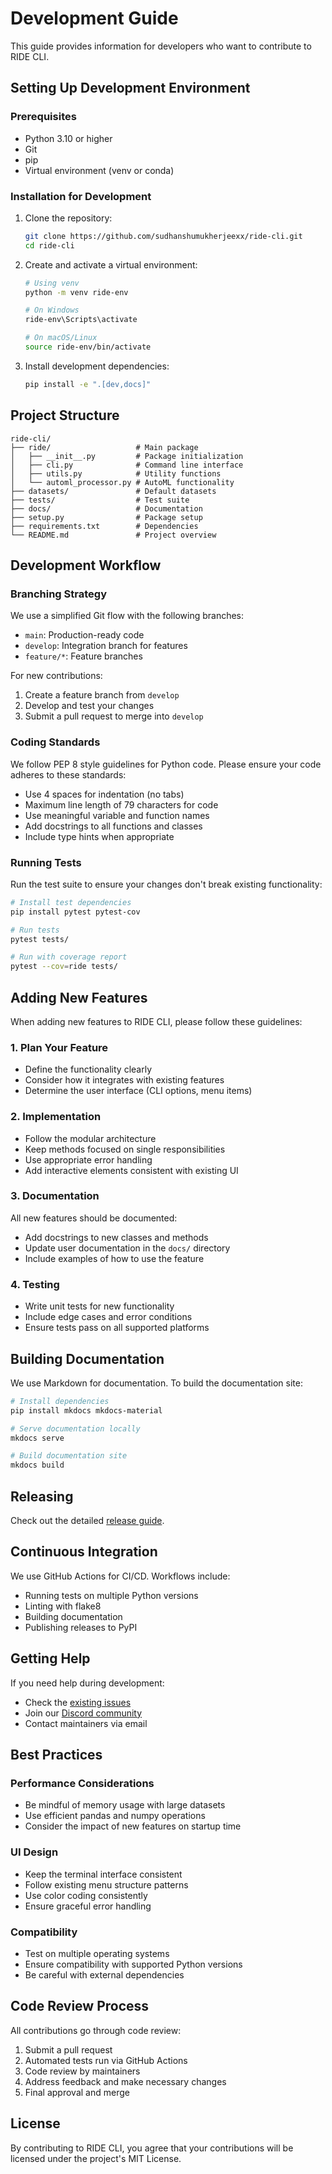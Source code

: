 # Development Guide

This guide provides information for developers who want to contribute to RIDE CLI.

## Setting Up Development Environment

### Prerequisites

- Python 3.10 or higher
- Git
- pip
- Virtual environment (venv or conda)

### Installation for Development

1. Clone the repository:
   ```bash
   git clone https://github.com/sudhanshumukherjeexx/ride-cli.git
   cd ride-cli
   ```

2. Create and activate a virtual environment:
   ```bash
   # Using venv
   python -m venv ride-env
   
   # On Windows
   ride-env\Scripts\activate
   
   # On macOS/Linux
   source ride-env/bin/activate
   ```

3. Install development dependencies:
   ```bash
   pip install -e ".[dev,docs]"
   ```

## Project Structure

```
ride-cli/
├── ride/                   # Main package
│   ├── __init__.py         # Package initialization
│   ├── cli.py              # Command line interface
│   ├── utils.py            # Utility functions
│   └── automl_processor.py # AutoML functionality
├── datasets/               # Default datasets
├── tests/                  # Test suite
├── docs/                   # Documentation
├── setup.py                # Package setup
├── requirements.txt        # Dependencies
└── README.md               # Project overview
```

## Development Workflow

### Branching Strategy

We use a simplified Git flow with the following branches:
- `main`: Production-ready code
- `develop`: Integration branch for features
- `feature/*`: Feature branches

For new contributions:
1. Create a feature branch from `develop`
2. Develop and test your changes
3. Submit a pull request to merge into `develop`

### Coding Standards

We follow PEP 8 style guidelines for Python code. Please ensure your code adheres to these standards:

- Use 4 spaces for indentation (no tabs)
- Maximum line length of 79 characters for code
- Use meaningful variable and function names
- Add docstrings to all functions and classes
- Include type hints when appropriate

### Running Tests

Run the test suite to ensure your changes don't break existing functionality:

```bash
# Install test dependencies
pip install pytest pytest-cov

# Run tests
pytest tests/

# Run with coverage report
pytest --cov=ride tests/
```

## Adding New Features

When adding new features to RIDE CLI, please follow these guidelines:

### 1. Plan Your Feature

- Define the functionality clearly
- Consider how it integrates with existing features
- Determine the user interface (CLI options, menu items)

### 2. Implementation

- Follow the modular architecture
- Keep methods focused on single responsibilities
- Use appropriate error handling
- Add interactive elements consistent with existing UI

### 3. Documentation

All new features should be documented:
- Add docstrings to new classes and methods
- Update user documentation in the `docs/` directory
- Include examples of how to use the feature

### 4. Testing

- Write unit tests for new functionality
- Include edge cases and error conditions
- Ensure tests pass on all supported platforms

## Building Documentation

We use Markdown for documentation. To build the documentation site:

```bash
# Install dependencies
pip install mkdocs mkdocs-material

# Serve documentation locally
mkdocs serve

# Build documentation site
mkdocs build
```

## Releasing

Check out the detailed [release guide](release.md).

## Continuous Integration

We use GitHub Actions for CI/CD. Workflows include:

- Running tests on multiple Python versions
- Linting with flake8
- Building documentation
- Publishing releases to PyPI

## Getting Help

If you need help during development:

- Check the [existing issues](https://github.com/sudhanshumukherjeexx/ride-cli/issues)
- Join our [Discord community](https://discord.gg/example-invite)
- Contact maintainers via email

## Best Practices

### Performance Considerations

- Be mindful of memory usage with large datasets
- Use efficient pandas and numpy operations
- Consider the impact of new features on startup time

### UI Design

- Keep the terminal interface consistent
- Follow existing menu structure patterns
- Use color coding consistently
- Ensure graceful error handling

### Compatibility

- Test on multiple operating systems
- Ensure compatibility with supported Python versions
- Be careful with external dependencies

## Code Review Process

All contributions go through code review:

1. Submit a pull request
2. Automated tests run via GitHub Actions
3. Code review by maintainers
4. Address feedback and make necessary changes
5. Final approval and merge

## License

By contributing to RIDE CLI, you agree that your contributions will be licensed under the project's MIT License.